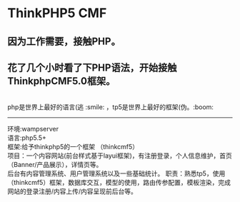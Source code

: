 # ThinkPHP5 CMF
## 因为工作需要，接触PHP。  
## 花了几个小时看了下PHP语法，开始接触ThinkphpCMF5.0框架。
<br>
php是世界上最好的语言(逃 :smile: ，tp5是世界上最好的框架(伪。:boom:
<br>
<hr>
环境:wampserver <br>
语言:php5.5+ <br>
框架:给予thinkphp5的一个框架 （thinkcmf5）<br>
项目：一个内容网站(前台样式基于layui框架)，有注册登录，个人信息维护，首页（Banner/产品展示），详情页等。<br>
     后台有内容管理系统、用户管理系统以及一些基础统计。
职责：熟悉tp5，使用（thinkcmf5）框架，数据库交互，模型的使用，路由传参配置，模板渲染，完成网站的登录注册/内容上传/内容呈现前后台等。<br>

